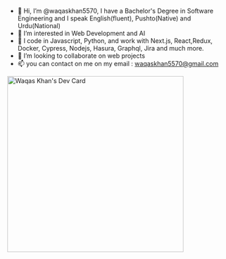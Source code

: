 - 👋 Hi, I’m @waqaskhan5570, I have a Bachelor's Degree in Software Engineering and I speak English(fluent), Pushto(Native) and Urdu(National)
- 👀 I’m interested in Web Development and AI
- 🌱 I code in Javascript, Python, and work with Next.js, React,Redux, Docker, Cypress, Nodejs, Hasura, Graphql, Jira and much more.
- 💞️ I’m looking to collaborate on web projects
- 📫 you can contact on me on my email : waqaskhan5570@gmail.com

<a href="https://app.daily.dev/waqaskhan5570"><img src="https://api.daily.dev/devcards/1ca19025ceff4edd9425cea66cd78421.png?r=e0z" width="400" alt="Waqas Khan's Dev Card"/></a>

